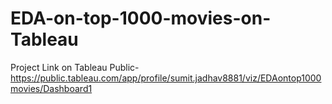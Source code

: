 # EDA-on-top-1000-movies-on-Tableau

Project Link on Tableau Public- https://public.tableau.com/app/profile/sumit.jadhav8881/viz/EDAontop1000movies/Dashboard1
